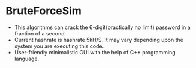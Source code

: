 # BruteForceSim
* This algorithms can crack the 6-digit(practically no limit) password in a fraction of a second.
* Current hashrate is hashrate 5kH/S. It may vary depending upon the system you are executing this code.
* User-friendly minimalistic GUI with the help of C++ programming language.

